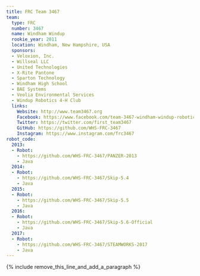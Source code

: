 ```yaml
---
title: FRC Team 3467
team:
  type: FRC
  number: 3467
  name: Windham Windup
  rookie_year: 2011
  location: Windham, New Hampshire, USA
  sponsors:
  - Veloxion, Inc.
  - Willseal LLC
  - United Technologies
  - X-Rite Pantone
  - Sparton Technology
  - Windham High School
  - BAE Systems
  - Veolia Environmental Services
  - Windup Robotics 4-H Club
  links:
    Website: http://www.team3467.org
    Facebook: https://www.facebook.com/team-3467-windham-windup-robotics-178534675545641
    Twitter: https://twitter.com/first_team3467
    GitHub: https://github.com/WHS-FRC-3467
    Instagram: https://www.instagram.com/frc3467
robot_code:
  2013:
  - Robot:
    - https://github.com/WHS-FRC-3467/PANZER-2013
    - Java
  2014:
  - Robot:
    - https://github.com/WHS-FRC-3467/Skip-5.4
    - Java
  2015:
  - Robot:
    - https://github.com/WHS-FRC-3467/Skip-5.5
    - Java
  2016:
  - Robot:
    - https://github.com/WHS-FRC-3467/Skip-5.6-Official
    - Java
  2017:
  - Robot:
    - https://github.com/WHS-FRC-3467/STEAMWORKS-2017
    - Java
---
```


{% include remove_this_line_and_add_a_paragraph %}